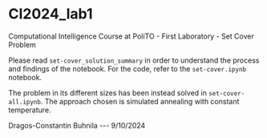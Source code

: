 # CI2024_lab1
Computational Intelligence Course at PoliTO - First Laboratory - Set Cover Problem  

Please read `set-cover_solution_summary` in order to understand the process and findings of the notebook. For the code, refer to the `set-cover.ipynb` notebook.  

The problem in its different sizes has been instead solved in `set-cover-all.ipynb`. The approach chosen is simulated annealing with constant temperature.

Dragos-Constantin Buhnila --- 9/10/2024
